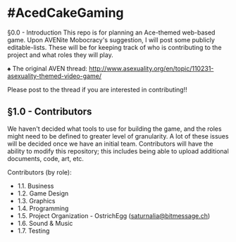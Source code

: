 #AcedCakeGaming
==============

§0.0 - Introduction
This repo is for planning an Ace-themed web-based game. Upon AVENite Mobocracy's suggestion, I will post some publicly editable-lists. These will be for keeping track of who is contributing to the project and what roles they will play.

♠ The original AVEN thread: http://www.asexuality.org/en/topic/110231-asexuality-themed-video-game/

Please post to the thread if you are interested in contributing!!

§1.0  - Contributors
--------------------------------------------
We haven't decided what tools to use for building the game, and the roles might need to be defined to greater level of granularity. A lot of these issues will be decided once we have an initial team. Contributors will have the ability to modify this repository; this includes being able to upload additional documents, code, art, etc.

Contributors (by role):
* 1.1. Business 
* 1.2. Game Design 
* 1.3. Graphics 
* 1.4. Programming 
* 1.5. Project Organization - OstrichEgg (saturnalia@bitmessage.ch)
* 1.6. Sound & Music 
* 1.7. Testing 
  
